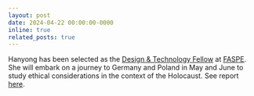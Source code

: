 ```yaml
---
layout: post
date: 2024-04-22 00:00:00-0000
inline: true
related_posts: true
---
```


Hanyong has been selected as the [Design & Technology Fellow](https://www.faspe-ethics.org/2024-dt-fellows/) at [FASPE](https://www.faspe-ethics.org). She will embark on a journey to Germany and Poland in May and June to study ethical considerations in the context of the Holocaust. See report [here](https://dusp.mit.edu/news/training-next-generation-ethical-leaders-and-influencers).